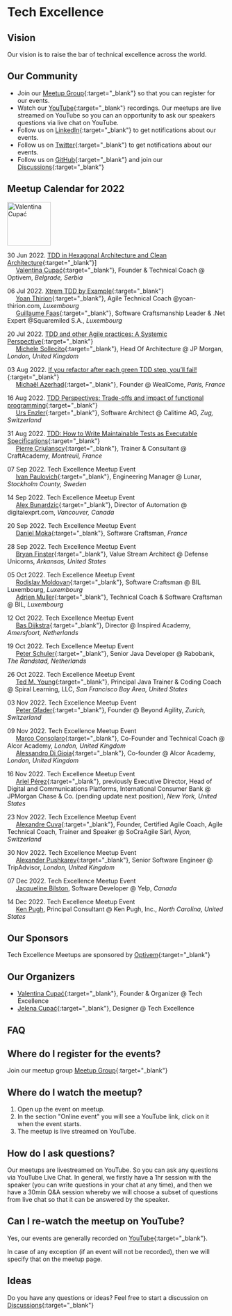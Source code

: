 # Tech Excellence

## Vision

Our vision is to raise the bar of technical excellence across the world.

## Our Community

- Join our [Meetup Group](https://www.meetup.com/techexcellence){:target="_blank"} so that you can register for our events.
- Watch our [YouTube](https://www.youtube.com/c/TechExcellence){:target="_blank"} recordings. Our meetups are live streamed on YouTube so you can an opportunity to ask our speakers questions via live chat on YouTube.
- Follow us on [LinkedIn](https://www.linkedin.com/company/techexcellenceio){:target="_blank"} to get notifications about our events.
- Follow us on [Twitter](https://twitter.com/techexcellence_){:target="_blank"} to get notifications about our events.
- Follow us on [GitHub](https://github.com/techexcellenceio){:target="_blank"} and join our [Discussions](https://github.com/techexcellenceio/techexcellence/discussions){:target="_blank"}

## Meetup Calendar for 2022

<img height="100" width="100" src="https://atomiv.org/img/about/team/valentina-cupac.jpg?v=5" alt="Valentina Cupać" class="img-fluid w-100">

30 Jun 2022. [TDD in Hexagonal Architecture and Clean Architecture](https://www.youtube.com/watch?v=WAoqGzVDHc0){:target="_blank"}]
<br/>&nbsp;&nbsp;&nbsp;&nbsp; [Valentina Cupać](https://www.linkedin.com/in/valentinacupac/){:target="_blank"}, Founder & Technical Coach @ Optivem, *Belgrade, Serbia*

06 Jul 2022. [Xtrem TDD by Example](https://www.youtube.com/watch?v=yxO7YHkB83I){:target="_blank"}
<br/>&nbsp;&nbsp;&nbsp;&nbsp; [Yoan Thirion](https://www.linkedin.com/in/yoanthirion/){:target="_blank"}, Agile Technical Coach @yoan-thirion.com, *Luxembourg*
<br/>&nbsp;&nbsp;&nbsp;&nbsp; [Guillaume Faas](https://www.linkedin.com/in/guillaumefaas/){:target="_blank"}, Software Craftsmanship Leader & .Net Expert @Squaremiled S.A., *Luxembourg*

20 Jul 2022. [TDD and other Agile practices: A Systemic Perspective](https://www.youtube.com/watch?v=a3jUXRJRddQ){:target="_blank"}
<br/>&nbsp;&nbsp;&nbsp;&nbsp; [Michele Sollecito](https://www.linkedin.com/in/michelesollecito/){:target="_blank"}, Head Of Architecture @ JP Morgan, *London, United Kingdom*

03 Aug 2022. [If you refactor after each green TDD step, you’ll fail!](https://www.youtube.com/watch?v=Vi_FtRXopdQ){:target="_blank"}
<br/>&nbsp;&nbsp;&nbsp;&nbsp; [Michaël Azerhad](https://www.linkedin.com/in/micha%C3%ABl-azerhad-9058a044/){:target="_blank"}, Founder @ WealCome, *Paris, France*

16 Aug 2022. [TDD Perspectives: Trade-offs and impact of functional programming](https://www.youtube.com/watch?v=JcKLqX8wuR4){:target="_blank"}
<br/>&nbsp;&nbsp;&nbsp;&nbsp; [Urs Enzler](https://www.linkedin.com/in/ursenzler/){:target="_blank"}, Software Architect @ Calitime AG, *Zug, Switzerland*

31 Aug 2022. [TDD: How to Write Maintainable Tests as Executable Specifications](https://www.youtube.com/watch?v=z58ckvPYVAI){:target="_blank"}
<br/>&nbsp;&nbsp;&nbsp;&nbsp; [Pierre Criulanscy](https://www.linkedin.com/in/pierre-criulanscy/){:target="_blank"}, Trainer & Consultant @ CraftAcademy, *Montreuil, France*

07 Sep 2022. Tech Excellence Meetup Event
<br/>&nbsp;&nbsp;&nbsp;&nbsp; [Ivan Paulovich](https://www.linkedin.com/in/ivanpaulovich/){:target="_blank"}, Engineering Manager @ Lunar, *Stockholm County, Sweden*

14 Sep 2022. Tech Excellence Meetup Event
<br/>&nbsp;&nbsp;&nbsp;&nbsp; [Alex Bunardzic](https://www.linkedin.com/in/alexbunardzic/){:target="_blank"}, Director of Automation @ digitalexprt.com, *Vancouver, Canada*

20 Sep 2022. Tech Excellence Meetup Event
<br/>&nbsp;&nbsp;&nbsp;&nbsp; [Daniel Moka](https://www.linkedin.com/in/danielmoka/){:target="_blank"}, Software Craftsman, *France*

28 Sep 2022. Tech Excellence Meetup Event
<br/>&nbsp;&nbsp;&nbsp;&nbsp; [Bryan Finster](https://www.linkedin.com/in/bryan-finster/){:target="_blank"}, Value Stream Architect @ Defense Unicorns, *Arkansas, United States*

05 Oct 2022. Tech Excellence Meetup Event
<br/>&nbsp;&nbsp;&nbsp;&nbsp; [Rodislav Moldovan](https://www.linkedin.com/in/rodislav){:target="_blank"}, Software Craftsman @ BIL Luxembourg, *Luxembourg*
<br/>&nbsp;&nbsp;&nbsp;&nbsp; [Adrien Muller](https://www.linkedin.com/in/adrien-muller-566373a/){:target="_blank"}, Technical Coach & Software Craftsman @ BIL, *Luxembourg*

12 Oct 2022. Tech Excellence Meetup Event
<br/>&nbsp;&nbsp;&nbsp;&nbsp; [Bas Dijkstra](https://www.linkedin.com/in/basdijkstra/){:target="_blank"}, Director @ Inspired Academy, *Amersfoort, Netherlands*

19 Oct 2022. Tech Excellence Meetup Event
<br/>&nbsp;&nbsp;&nbsp;&nbsp; [Peter Schuler](https://www.linkedin.com/in/peterschuler/){:target="_blank"}, Senior Java Developer @ Rabobank, *The Randstad, Netherlands*

26 Oct 2022. Tech Excellence Meetup Event
<br/>&nbsp;&nbsp;&nbsp;&nbsp; [Ted M. Young](https://www.linkedin.com/in/tedmyoung/){:target="_blank"}, Principal Java Trainer & Coding Coach @ Spiral Learning, LLC, *San Francisco Bay Area, United States*

03 Nov 2022. Tech Excellence Meetup Event
<br/>&nbsp;&nbsp;&nbsp;&nbsp; [Peter Gfader](https://www.linkedin.com/in/petergfader/){:target="_blank"}, Founder @ Beyond Agility, *Zurich, Switzerland*

09 Nov 2022. Tech Excellence Meetup Event
<br/>&nbsp;&nbsp;&nbsp;&nbsp; [Marco Consolaro](https://www.linkedin.com/in/consolaro/){:target="_blank"}, Co-Founder and Technical Coach @ Alcor Academy, *London, United Kingdom*
<br/>&nbsp;&nbsp;&nbsp;&nbsp; [Alessandro Di Gioia](https://www.linkedin.com/in/alessandro-di-gioia/){:target="_blank"}, Co-founder @ Alcor Academy, *London, United Kingdom*

16 Nov 2022. Tech Excellence Meetup Event
<br/>&nbsp;&nbsp;&nbsp;&nbsp; [Ariel Pérez](https://www.linkedin.com/in/arielxperez/){:target="_blank"}, previously Executive Director, Head of Digital and Communications Platforms, International Consumer Bank @ JPMorgan Chase & Co. (pending update next position), *New York, United States*

23 Nov 2022. Tech Excellence Meetup Event
<br/>&nbsp;&nbsp;&nbsp;&nbsp; [Alexandre Cuva](https://www.linkedin.com/in/cuvaalex/){:target="_blank"}, Founder, Certified Agile Coach, Agile Technical Coach, Trainer and Speaker @ SoCraAgile Sàrl, *Nyon, Switzerland*

30 Nov 2022. Tech Excellence Meetup Event
<br/>&nbsp;&nbsp;&nbsp;&nbsp; [Alexander Pushkarev](https://www.linkedin.com/in/alexpushkarev/){:target="_blank"}, Senior Software Engineer @ TripAdvisor, *London, United Kingdom*

07 Dec 2022. Tech Excellence Meetup Event
<br/>&nbsp;&nbsp;&nbsp;&nbsp; [Jacqueline Bilston](https://www.linkedin.com/in/jacqueline-bilston-bb09b1122/), Software Developer @ Yelp, *Canada*

14 Dec 2022. Tech Excellence Meetup Event
<br/>&nbsp;&nbsp;&nbsp;&nbsp; [Ken Pugh](https://www.linkedin.com/in/kenpugh/), Principal Consultant @ Ken Pugh, Inc., *North Carolina, United States*

## Our Sponsors

Tech Excellence Meetups are sponsored by [Optivem](http://optivem.com/){:target="_blank"}

## Our Organizers

- [Valentina Cupać](https://www.linkedin.com/in/valentinacupac/){:target="_blank"}, Founder & Organizer @ Tech Excellence
- [Jelena Cupać](https://www.linkedin.com/in/jelenacupac/){:target="_blank"}, Designer @ Tech Excellence

## FAQ

## Where do I register for the events?

Join our meetup group [Meetup Group](https://www.meetup.com/techexcellence){:target="_blank"}

## Where do I watch the meetup?

1. Open up the event on meetup.
2. In the section "Online event" you will see a YouTube link, click on it when the event starts.
3. The meetup is live streamed on YouTube.

## How do I ask questions?

Our meetups are livestreamed on YouTube. So you can ask any questions via YouTube Live Chat. In general, we firstly have a 1hr session with the speaker (you can write questions in your chat at any time), and then we have a 30min Q&A session whereby we will choose a subset of questions from live chat so that it can be answered by the speaker.

## Can I re-watch the meetup on YouTube?

Yes, our events are generally recorded on [YouTube](https://www.youtube.com/c/TechExcellence){:target="_blank"}. 

In case of any exception (if an event will not be recorded), then we will specify that on the meetup page.


## Ideas

Do you have any questions or ideas? Feel free to start a discussion on [Discussions](https://github.com/techexcellenceio/techexcellence/discussions){:target="_blank"}


<!--

## Values

- Technical Excellence
- Knowledge Sharing
- Continuous Improvement



## Community

This is a place for software engineers who care about software quality. You are motivated by clean code - it's not enough to make something work, you want to implement it well. You set high expectations for yourself and your team. 

> "There is no trade-off of quality vs. speed in software... Low quality means low speed... The only way to go fast is to go well." - Uncle Bob

You understand that the underlying problem faced by the software industry is the misunderstanding between speed and quality. For you, it's crystal-clear that you can't be fast without quality. Quality and speed go hand-in-hand. You push for quality even when you're in the minority. You find yourself in environments where no one seems to understand this. Companies are facing the same vicious cycle. Low quality, not enough time, requiring superstars to put out fires.

You want to make an impact in spreading technical excellence. You see technical excellence as a core foundation of your work, not a nice-to-have. You want to exchange knowledge with people who care about quality, people who enjoy learning, reading books, researching, continious improvement.

There aren't many people like you. People like you are dispersed across the world, trying their best to make a change, but the impact is localized to their immediate teams, or to their companies, or perhaps through meetups.

This is a global community aiming to bring together professional software engineers who have invested in their own personal growth, who are aiming to achieve mastery, poeple who never stop learning, people who enjoy mentoring and coaching, spreading knowledge. People for whom software engineering is more than just a 9-5 job.

## Collective Knowledge

The "inputs" are our discussions, knowledgesharing, collective knowledge: [Discussions](https://github.com/valentinacupac/community/discussions).

The "outputs" are a synthesis of knowledge, both conceptual (theory and abstractions) and practical (implementation through code samples). Current code samples are [Banking Kata in Java](https://github.com/valentinacupac/banking-kata-java) and [Banking Kata in .NET](https://github.com/valentinacupac/banking-kata-dotnet). Feel free to update this seciton with links to other GitHub samples.

This community is the first step towards bringing technical excellence back as the foundation.

## Contribute

To contribute to questions, ideas, knowledge exchange: start a discussion or join an existing discussion [Discussions](https://github.com/valentinacupac/community/discussions).

To contribute to the text of this website, you can [fork](https://github.com/valentinacupac/community/fork) this repository and make a pull request.

-->


